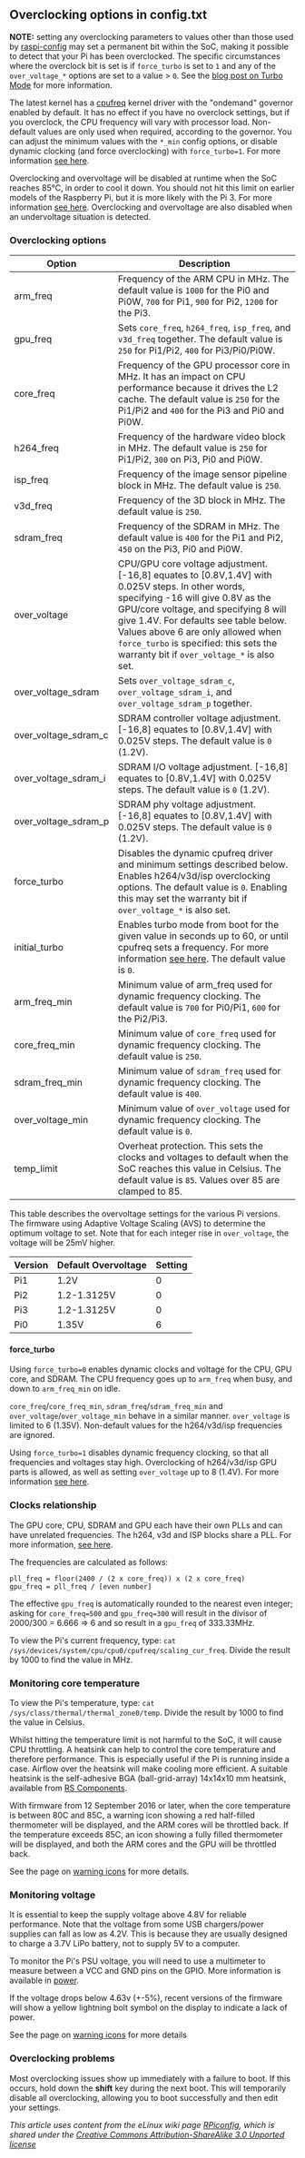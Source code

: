 ## Overclocking options in config.txt 

**NOTE:** setting any overclocking parameters to values other than those used by [raspi-config](../raspi-config.md#overclock) may set a permanent bit within the SoC, making it possible to detect that your Pi has been overclocked. The specific circumstances where the overclock bit is set is if `force_turbo` is set to `1` and any of the `over_voltage_*` options are set to a value > `0`. See the [blog post on Turbo Mode](https://www.raspberrypi.org/blog/introducing-turbo-mode-up-to-50-more-performance-for-free/) for more information.

The latest kernel has a [cpufreq](http://www.pantz.org/software/cpufreq/usingcpufreqonlinux.html) kernel driver with the "ondemand" governor enabled by default. It has no effect if you have no overclock settings, but if you overclock, the CPU frequency will vary with processor load. Non-default values are only used when required, according to the governor. You can adjust the minimum values with the `*_min` config options, or disable dynamic clocking (and force overclocking) with `force_turbo=1`. For more information [see here](http://www.raspberrypi.org/phpBB3/viewtopic.php?p=169726#p169726).

Overclocking and overvoltage will be disabled at runtime when the SoC reaches 85°C, in order to cool it down. You should not hit this limit on earlier models of the Raspberry Pi, but it is more likely with the Pi 3. For more information [see here](http://www.raspberrypi.org/phpBB3/viewtopic.php?f=29&t=11579#p169872). Overclocking and overvoltage are also disabled when an undervoltage situation is detected.

### Overclocking options

| Option | Description |
| --- | --- |
| arm_freq | Frequency of the ARM CPU in MHz. The default value is `1000` for the Pi0 and Pi0W, `700` for Pi1, `900` for Pi2, `1200` for the Pi3. |
| gpu_freq | Sets `core_freq`, `h264_freq`, `isp_freq`, and `v3d_freq` together. The default value is `250` for Pi1/Pi2, `400` for Pi3/Pi0/Pi0W. |
| core_freq | Frequency of the GPU processor core in MHz. It has an impact on CPU performance because it drives the L2 cache. The default value is `250` for the Pi1/Pi2 and `400` for the Pi3 and Pi0 and Pi0W. |
| h264_freq | Frequency of the hardware video block in MHz. The default value is `250` for Pi1/Pi2, `300` on Pi3, Pi0 and Pi0W. |
| isp_freq | Frequency of the image sensor pipeline block in MHz. The default value is `250`. |
| v3d_freq | Frequency of the 3D block in MHz. The default value is `250`. |
| sdram_freq | Frequency of the SDRAM in MHz. The default value is `400` for the Pi1 and Pi2, `450` on the Pi3, Pi0 and Pi0W. |
| over_voltage | CPU/GPU core voltage adjustment. [-16,8] equates to [0.8V,1.4V] with 0.025V steps. In other words, specifying -16 will give 0.8V as the GPU/core voltage, and specifying 8 will give 1.4V. For defaults see table below. Values above 6 are only allowed when `force_turbo` is specified: this sets the warranty bit if `over_voltage_*` is also set. |
| over_voltage_sdram | Sets `over_voltage_sdram_c`, `over_voltage_sdram_i`, and `over_voltage_sdram_p` together. |
| over_voltage_sdram_c | SDRAM controller voltage adjustment. [-16,8] equates to [0.8V,1.4V] with 0.025V steps. The default value is `0` (1.2V). |
| over_voltage_sdram_i | SDRAM I/O voltage adjustment. [-16,8] equates to [0.8V,1.4V] with 0.025V steps. The default value is `0` (1.2V). |
| over_voltage_sdram_p | SDRAM phy voltage adjustment. [-16,8] equates to [0.8V,1.4V] with 0.025V steps. The default value is `0` (1.2V). |
| force_turbo | Disables the dynamic cpufreq driver and minimum settings described below. Enables h264/v3d/isp overclocking options. The default value is `0`. Enabling this may set the warranty bit if `over_voltage_*` is also set. |
| initial_turbo | Enables turbo mode from boot for the given value in seconds up to 60, or until cpufreq sets a frequency. For more information [see here](http://www.raspberrypi.org/phpBB3/viewtopic.php?f=29&t=6201&start=425#p180099). The default value is `0`. |
| arm_freq_min | Minimum value of arm_freq used for dynamic frequency clocking. The default value is `700` for Pi0/Pi1, `600` for the Pi2/Pi3. |
| core_freq_min | Minimum value of `core_freq` used for dynamic frequency clocking. The default value is `250`. |
| sdram_freq_min | Minimum value of `sdram_freq` used for dynamic frequency clocking. The default value is `400`. |
| over_voltage_min | Minimum value of `over_voltage` used for dynamic frequency clocking. The default value is `0`. |
| temp_limit | Overheat protection. This sets the clocks and voltages to default when the SoC reaches this value in Celsius. The default value is `85`. Values over 85 are clamped to 85.|

This table describes the overvoltage settings for the various Pi versions. The firmware using Adaptive Voltage Scaling (AVS) to determine the optimum voltage to set. Note that for each integer rise in `over_voltage`, the voltage will be 25mV higher.

| Version | Default Overvoltage | Setting |
| --- | --- | --- |
| Pi1 | 1.2V | 0 |
| Pi2 | 1.2-1.3125V | 0 |
| Pi3 | 1.2-1.3125V | 0 |
| Pi0 | 1.35V | 6 |

#### force_turbo

Using `force_turbo=0` enables dynamic clocks and voltage for the CPU, GPU core, and SDRAM. The CPU frequency goes up to `arm_freq` when busy, and down to `arm_freq_min` on idle.

`core_freq`/`core_freq_min`, `sdram_freq`/`sdram_freq_min` and `over_voltage`/`over_voltage_min` behave in a similar manner. `over_voltage` is limited to 6 (1.35V). Non-default values for the h264/v3d/isp frequencies are ignored.

Using `force_turbo=1` disables dynamic frequency clocking, so that all frequencies and voltages stay high. Overclocking of h264/v3d/isp GPU parts is allowed, as well as setting `over_voltage` up to 8 (1.4V). For more information [see here](http://www.raspberrypi.org/phpBB3/viewtopic.php?f=29&t=6201&sid=852d546291ae711ffcd8bf23d3214581&start=325#p170793).

### Clocks relationship

The GPU core, CPU, SDRAM and GPU each have their own PLLs and can have unrelated frequencies. The h264, v3d and ISP blocks share a PLL. For more information, [see here](http://www.raspberrypi.org/phpBB3/viewtopic.php?f=29&t=6201&start=275#p168042).

The frequencies are calculated as follows:

```
pll_freq = floor(2400 / (2 x core_freq)) x (2 x core_freq)
gpu_freq = pll_freq / [even number]
```

The effective `gpu_freq` is automatically rounded to the nearest even integer; asking for `core_freq=500` and `gpu_freq=300` will result in the divisor of 2000/300 = 6.666 => 6 and so result in a `gpu_freq` of 333.33MHz.

To view the Pi's current frequency, type: `cat /sys/devices/system/cpu/cpu0/cpufreq/scaling_cur_freq`. Divide the result by 1000 to find the value in MHz.

### Monitoring core temperature

To view the Pi's temperature, type: `cat /sys/class/thermal/thermal_zone0/temp`. Divide the result by 1000 to find the value in Celsius.

Whilst hitting the temperature limit is not harmful to the SoC, it will cause CPU throttling. A heatsink can help to control the core temperature and therefore performance. This is especially useful if the Pi is running inside a case. Airflow over the heatsink will make cooling more efficient. A suitable heatsink is the self-adhesive BGA (ball-grid-array) 14x14x10 mm heatsink, available from [RS Components](http://uk.rs-online.com/web/p/heatsinks/6744756/).

With firmware from 12 September 2016 or later, when the core temperature is between 80C and 85C, a warning icon showing a red half-filled thermometer will be displayed, and the ARM cores will be throttled back. If the temperature exceeds 85C, an icon showing a fully filled thermometer will be displayed, and both the ARM cores and the GPU will be throttled back.

See the page on [warning icons](../warning-icons.md) for more details.

### Monitoring voltage

It is essential to keep the supply voltage above 4.8V for reliable performance. Note that the voltage from some USB chargers/power supplies can fall as low as 4.2V. This is because they are usually designed to charge a 3.7V LiPo battery, not to supply 5V to a computer. 

To monitor the Pi's PSU voltage, you will need to use a multimeter to measure between a VCC and GND pins on the GPIO. More information is available in [power](../../hardware/raspberrypi/power/README.md).

If the voltage drops below 4.63v (+-5%), recent versions of the firmware will show a yellow lightning bolt symbol on the display to indicate a lack of power.

See the page on [warning icons](../warning-icons.md) for more details

### Overclocking problems

Most overclocking issues show up immediately with a failure to boot. If this occurs, hold down the **shift** key during the next boot. This will temporarily disable all overclocking, allowing you to boot successfully and then edit your settings.



*This article uses content from the eLinux wiki page [RPiconfig](http://elinux.org/RPiconfig), which is shared under the [Creative Commons Attribution-ShareAlike 3.0 Unported license](http://creativecommons.org/licenses/by-sa/3.0/)*
